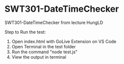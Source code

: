 # SWT301-DateTimeChecker
SWT301-DateTimeChecker from lecture HungLD

Step to Run the test:
1. Open index.html with GoLive Extension on VS Code
2. Open Terminal in the test folder
3. Run the command "node test.js"
4. View the output in terminal
